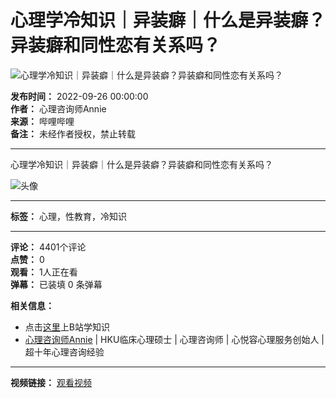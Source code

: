 # 心理学冷知识｜异装癖｜什么是异装癖？异装癖和同性恋有关系吗？

![心理学冷知识｜异装癖｜什么是异装癖？异装癖和同性恋有关系吗？](//i1.hdslb.com/bfs/archive/d140e69817a9454bad0eac268860406c09ada036.jpg@518w_290h_1c_!web-video-share-cover.webp)

**发布时间：** 2022-09-26 00:00:00  
**作者：** 心理咨询师Annie  
**来源：** 哔哩哔哩  
**备注：** 未经作者授权，禁止转载  

---

心理学冷知识｜异装癖｜什么是异装癖？异装癖和同性恋有关系吗？

![头像](//i0.hdslb.com/bfs/face/ee8c694b02e074c263e0e966f9c45c1885ebe287.jpg@96w.webp)

---

**标签：** 心理，性教育，冷知识

---

**评论：** 4401个评论  
**点赞：** 0  
**观看：** 1人正在看  
**弹幕：** 已装填 0 条弹幕

**相关信息：**  
- 点击[这里](https://m.bilibili.com/topic-detail?topic_id=55112&topic_name=%E4%B8%8AB%E7%AB%99%E5%AD%A6%E7%9F%A5%E8%AF%86&spm_id_from=333.788.top.function_card.click)上B站学知识  
- [心理咨询师Annie](//space.bilibili.com/1250032104) | HKU临床心理硕士 | 心理咨询师 | 心悦容心理服务创始人 | 超十年心理咨询经验

---

**视频链接：** [观看视频](//www.bilibili.com/video/BV1rK4y1j7XC/)